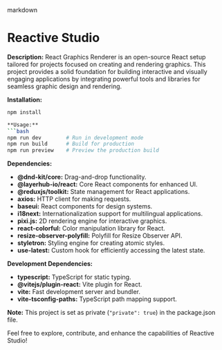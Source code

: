 markdown
# Reactive Studio

**Description:**
React Graphics Renderer is an open-source React setup tailored for projects focused on creating and rendering graphics. This project provides a solid foundation for building interactive and visually engaging applications by integrating powerful tools and libraries for seamless graphic design and rendering.

**Installation:**
```bash
npm install

**Usage:**
```bash
npm run dev        # Run in development mode
npm run build      # Build for production
npm run preview    # Preview the production build
```

**Dependencies:**
- **@dnd-kit/core:** Drag-and-drop functionality.
- **@layerhub-io/react:** Core React components for enhanced UI.
- **@reduxjs/toolkit:** State management for React applications.
- **axios:** HTTP client for making requests.
- **baseui:** React components for design systems.
- **i18next:** Internationalization support for multilingual applications.
- **pixi.js:** 2D rendering engine for interactive graphics.
- **react-colorful:** Color manipulation library for React.
- **resize-observer-polyfill:** Polyfill for Resize Observer API.
- **styletron:** Styling engine for creating atomic styles.
- **use-latest:** Custom hook for efficiently accessing the latest state.

**Development Dependencies:**
- **typescript:** TypeScript for static typing.
- **@vitejs/plugin-react:** Vite plugin for React.
- **vite:** Fast development server and bundler.
- **vite-tsconfig-paths:** TypeScript path mapping support.

**Note:** This project is set as private (`"private": true`) in the package.json file.

Feel free to explore, contribute, and enhance the capabilities of Reactive Studio!
